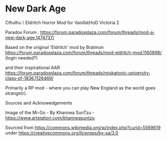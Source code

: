 # New Dark Age
Cthulhu \ Eldritch Horror Mod for Vanilla\HoD Victoria 2

Paradox Forum : https://forum.paradoxplaza.com/forum/threads/mod-a-new-dark-age.1474737/

Based on the original 'Eldritch' mod by Bratmon
https://forum.paradoxplaza.com/forum/threads/mod-eldritch-mod.1160898/ (login needed?)

and their inspirational AAR
https://forum.paradoxplaza.com/forum/threads/miskatonic-university-class-of-1836.1126469/

Primarily a RP mod - where you can play New England as the world goes strange(r).

Sources and Acknowedgements

Image of the Mi-Go - By Khannea SunTzu - https://www.artstation.com/khanneasuntzu 

Sourced from https://commons.wikimedia.org/w/index.php?curid=5569619
under https://creativecommons.org/licenses/by-sa/3.0
